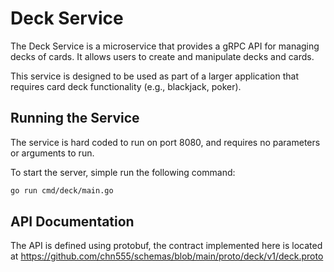 # Deck Service

The Deck Service is a microservice that provides a gRPC API for managing decks of cards. It allows users to create and manipulate decks and cards.

This service is designed to be used as part of a larger application that requires card deck functionality (e.g., blackjack, poker).

## Running the Service

The service is hard coded to run on port 8080, and requires no parameters or arguments to run.

To start the server, simple run the following command:

```bash
go run cmd/deck/main.go
```

## API Documentation

The API is defined using protobuf, the contract implemented here is located at https://github.com/chn555/schemas/blob/main/proto/deck/v1/deck.proto
